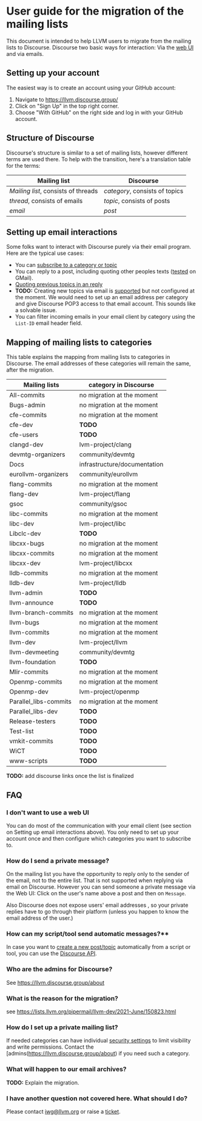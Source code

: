 # User guide for the migration of the mailing lists

This document is intended to help LLVM users to migrate from the mailing lists to
Discourse. Discourse two basic ways for interaction: Via the [web
UI](https://llvm.discourse.group/) and via emails.

## Setting up your account

The easiest way is to create an account using your GitHub account:

1. Navigate to https://llvm.discourse.group/
1. Click on "Sign Up" in the top right corner.
1. Choose "With GitHub" on the right side and log in with your GitHub account.

## Structure of Discourse

Discourse's structure is similar to a set of mailing lists, however different
terms are used there. To help with the transition, here's a translation table
for the terms:

| Mailing list | Discourse |
|--------------|-----------|
| *Mailing list*, consists of threads | *category*, consists of topics |
| *thread*, consists of emails | *topic*, consists of posts |
| *email* | *post* |

## Setting up email interactions

Some folks want to interact with Discourse purely via their email program. Here
are the typical use cases:

* You can [subscribe to a category or topic](https://discourse.mozilla.org/t/how-do-i-subscribe-to-categories-and-topics/16024)
* You can reply to a post, including quoting other peoples texts
  ([tested](https://llvm.discourse.group/t/email-interaction-with-discourse/3306/4) on GMail).
* [Quoting previous topics in an reply](https://meta.discourse.org/t/single-quote-block-dropped-in-email-reply/144802)
* **TODO:** Creating new topics via email is
  [supported](https://meta.discourse.org/t/start-a-new-topic-via-email/62977)
  but not configured at the moment. We would need to set up an email address
  per category and give Discourse POP3 access to that email account. This sounds
  like a solvable issue.
* You can filter incoming emails in your email client by category using the
  `List-ID` email header field.

## Mapping of mailing lists to categories

This table explains the mapping from mailing lists to categories in Discourse.
The email addresses of these categories will remain the same, after the
migration.

| Mailing lists         | category in Discourse |
|-----------------------|--------------------|
| All-commits           | no migration at the moment |
| Bugs-admin            | no migration at the moment |
| cfe-commits           | no migration at the moment |
| cfe-dev               | **TODO** |
| cfe-users             | **TODO** |
| clangd-dev            | lvm-project/clang |
| devmtg-organizers     | community/devmtg |
| Docs                  | infrastructure/documentation |
| eurollvm-organizers   | community/eurollvm |
| flang-commits         | no migration at the moment |
| flang-dev             | lvm-project/flang |
| gsoc                  | community/gsoc |
| libc-commits          | no migration at the moment |
| libc-dev              | lvm-project/libc |
| Libclc-dev            | **TODO** |
| libcxx-bugs           | no migration at the moment |
| libcxx-commits        | no migration at the moment |
| libcxx-dev            | lvm-project/libcxx |
| lldb-commits          | no migration at the moment |
| lldb-dev              | lvm-project/lldb |
| llvm-admin            | **TODO** |
| llvm-announce         | **TODO** |
| llvm-branch-commits   | no migration at the moment |
| llvm-bugs             | no migration at the moment |
| llvm-commits          | no migration at the moment |
| llvm-dev              | lvm-project/llvm |
| llvm-devmeeting       | community/devmtg |
| llvm-foundation       | **TODO** |
| Mlir-commits          | no migration at the moment |
| Openmp-commits        | no migration at the moment |
| Openmp-dev            | lvm-project/openmp |
| Parallel_libs-commits | no migration at the moment |
| Parallel_libs-dev     | **TODO** |
| Release-testers       | **TODO** |
| Test-list             | **TODO** |
| vmkit-commits         | **TODO** |
| WiCT                  | **TODO** |
| www-scripts           | **TODO** |

**TODO:** add discourse links once the list is finalized

## FAQ

### I don't want to use a web UI

You can do most of the communication with your email client (see section on
Setting up email interactions above). You only need to set up your account once
and then configure which categories you want to subscribe to.

### How do I send a private message?

On the mailing list you have the opportunity to reply only to the sender of
the email, not to the entire list. That is not supported when replying via
email on Discourse. However you can send someone a private message via the
Web UI: Click on the user's name above a post and then on `Message`.

Also Discourse does not expose users' email addresses , so your private
replies have to go through their platform (unless you happen to know the
email address of the user.)

### How can my script/tool send automatic messages?**

In case you want to [create a new
post/topic](https://docs.discourse.org/#tag/Posts/paths/~1posts.json/post)
automatically from a script or tool, you can use the
[Discourse API](https://docs.discourse.org/).

### Who are the admins for Discourse?

See https://llvm.discourse.group/about

### What is the reason for the migration?

see https://lists.llvm.org/pipermail/llvm-dev/2021-June/150823.html

### How do I set up a private mailing list?

If needed categories can have individual [security
settings](https://meta.discourse.org/t/how-to-use-category-security-settings-to-create-private-categories/87678)
to limit visibility and write permissions. Contact the
[admins(https://llvm.discourse.group/about) if you need such a category.

### What will happen to our email archives?

**TODO:** Explain the migration.

### I have another question not covered here. What should I do?

Please contact iwg@llvm.org or raise a
[ticket](https://github.com/llvm/llvm-iwg/issues).
